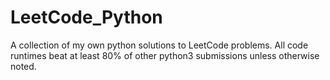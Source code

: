 # LeetCode_Python
A collection of my own python solutions to LeetCode problems. All code runtimes beat at least 80% of other python3 submissions unless otherwise noted. 
